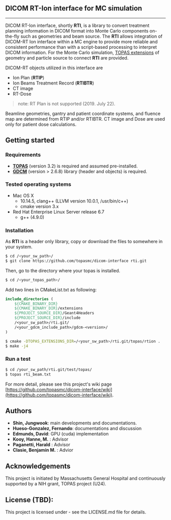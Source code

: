 ## DICOM RT-Ion interface for MC simulation
***

<!-- 
title: "Note: DICOM interface for MC simulation"
author: Jungwook Shin
date: July 1, 2019
-->

DICOM RT-Ion interface, shortly **RTI**, is a library to convert treatment planning information in DICOM format into Monte Carlo components on-the-fly such as geometries and beam source. The **RTI** allows integration of DICOM-RT Ion interface within a MC engine to provide more reliable and consistent performance than with a script-based processing to interpret DICOM information.
For the Monte Carlo simulation, [TOPAS extensions](https://topas.readthedocs.io/en/latest/extension-docs/intro.html#) of geometry and particle source to connect **RTI** are provided.

DICOM-RT objects utilized in this interface are
- Ion Plan (**RTIP**)
- Ion Beams Treatment Record (**RTIBTR**) 
- CT image 
- RT-Dose
> note: RT Plan is not supported (2019. July 22).

Beamline geometries, gantry and patient coordinate systems, and fluence map are determined from RTIP and/or RTIBTR.  CT image and Dose are used only for patient dose calculations.

## Getting started

### Requirements

- **[TOPAS](http://www.topasmc.org)** (version 3.2) is required and assumed pre-installed.
- **[GDCM](http://gdcm.sourceforge.net)** (version > 2.6.8) library (header and objects) is required.

### Tested operating systems
  - Mac OS X
    - 10.14.5, clang++ (LLVM version 10.0.1, /usr/bin/c++)
    - cmake version 3.x
  - Red Hat Enterprise Linux Server release 6.7
    - g++ (4.9.0)

### Installation

As **RTI** is a header only library, copy or download the files to somewhere in your system.
```bash
$ cd /<your_sw_path>/
$ git clone https://github.com/topasmc/dicom-interface rti.git
```

Then, go to the directory where your topas is installed. 

```bash
$ cd /<your_topas_path>/
```

Add two lines in CMakeList.txt as following:
```cmake
include_directories (
    ${CMAKE_BINARY_DIR}
    ${CMAKE_BINARY_DIR}/extensions
    ${PROJECT_SOURCE_DIR}/Geant4Headers
    ${PROJECT_SOURCE_DIR}/include
    /<your_sw_path>/rti.git/
    /<your_gdcm_include_path>/gdcm-<version>/
)
```


```bash
$ cmake -DTOPAS_EXTENSIONS_DIR=/<your_sw_path>/rti.git/topas/rtion .
$ make -j4
```

### Run a test

```bash
$ cd /your_sw_path/rti.git/test/topas/
$ topas rti_beam.txt
```

For more detail, please see this project's wiki page [https://github.com/topasmc/dicom-interface/wiki](https://github.com/topasmc/dicom-interface/wiki).

## Authors

- **Shin, Jungwook**: main developments and documentations. 
- **Hueso-Gonzalez, Fernando**: documentations and discussion
- **Edmunds, David**: GPU (cuda) implementation
- **Kooy, Hanne, M.** : Advisor
- **Paganetti, Harald** : Advisor
- **Clasie, Benjamin M.** : Advior
  
## Acknowledgements

This project is initiated by Massachusetts General Hospital and continuously supported by a NIH grant, TOPAS project (U24).

## License (TBD):

This project is licensed under - see the LICENSE.md file for details.
